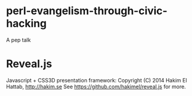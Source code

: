 perl-evangelism-through-civic-hacking
=====================

A pep talk

Reveal.js
=====================

Javascript + CSS3D presentation framework: Copyright (C) 2014 Hakim El Hattab, http://hakim.se
See https://github.com/hakimel/reveal.js for more.
